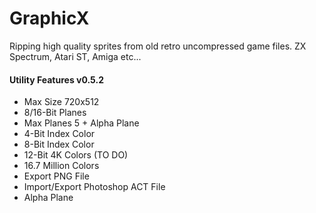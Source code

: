 # GraphicX
Ripping high quality sprites from old retro uncompressed game files.
ZX Spectrum, Atari ST, Amiga etc...

<h4>Utility Features v0.5.2</h4>
<ul>
  <li>Max Size 720x512</li>
  <li>8/16-Bit Planes</li>
  <li>Max Planes 5 + Alpha Plane</li>
  <li>4-Bit Index Color</li>
  <li>8-Bit Index Color</li>
  <li>12-Bit 4K Colors (TO DO)</li>
  <li>16.7 Million Colors</li>
  <li>Export PNG File</li>
  <li>Import/Export Photoshop ACT File</li>
  <li>Alpha Plane</li>
</ul

